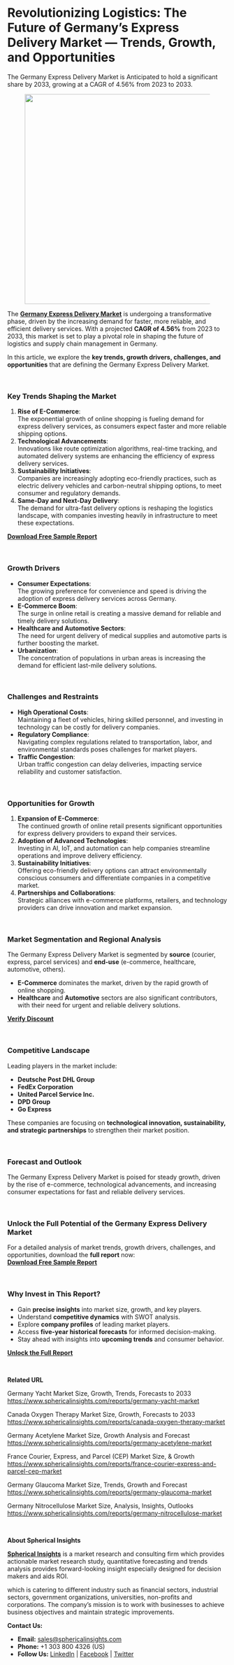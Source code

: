 <h1 id="dba9" class="pw-post-title fo fp fq bf fr fs ft fu fv fw fx fy fz ga gb gc gd ge gf gg gh gi gj gk gl gm gn go gp gq bk" data-testid="storyTitle" data-selectable-paragraph="">Revolutionizing Logistics: The Future of Germany&rsquo;s Express Delivery Market &mdash; Trends, Growth, and Opportunities</h1>
<div class="eq er es et eu l">
<article>
<div class="l">
<div class="l">
<section>
<div>
<div class="fj fk fl fm fn">
<div class="ab cb">
<div class="ci bh ev ew ex ey">
<p id="dd47" class="pw-post-body-paragraph la lb fq lc b ld le lf lg lh li lj lk ll lm ln lo lp lq lr ls lt lu lv lw lx fj bk" data-selectable-paragraph="">The Germany Express Delivery Market is Anticipated to hold a significant share by 2033, growing at a CAGR of 4.56% from 2023 to 2033.</p>
<figure class="mb mc md me mf mg ly lz paragraph-image">
<div class="mh mi ed mj bh mk" tabindex="0">
<div class="ly lz ma"><picture><source srcset="https://miro.medium.com/v2/resize:fit:640/format:webp/1*w_Ir0SOr9jMHc3nJjC2MmA.jpeg 640w, https://miro.medium.com/v2/resize:fit:720/format:webp/1*w_Ir0SOr9jMHc3nJjC2MmA.jpeg 720w, https://miro.medium.com/v2/resize:fit:750/format:webp/1*w_Ir0SOr9jMHc3nJjC2MmA.jpeg 750w, https://miro.medium.com/v2/resize:fit:786/format:webp/1*w_Ir0SOr9jMHc3nJjC2MmA.jpeg 786w, https://miro.medium.com/v2/resize:fit:828/format:webp/1*w_Ir0SOr9jMHc3nJjC2MmA.jpeg 828w, https://miro.medium.com/v2/resize:fit:1100/format:webp/1*w_Ir0SOr9jMHc3nJjC2MmA.jpeg 1100w, https://miro.medium.com/v2/resize:fit:1400/format:webp/1*w_Ir0SOr9jMHc3nJjC2MmA.jpeg 1400w" type="image/webp" sizes="(min-resolution: 4dppx) and (max-width: 700px) 50vw, (-webkit-min-device-pixel-ratio: 4) and (max-width: 700px) 50vw, (min-resolution: 3dppx) and (max-width: 700px) 67vw, (-webkit-min-device-pixel-ratio: 3) and (max-width: 700px) 65vw, (min-resolution: 2.5dppx) and (max-width: 700px) 80vw, (-webkit-min-device-pixel-ratio: 2.5) and (max-width: 700px) 80vw, (min-resolution: 2dppx) and (max-width: 700px) 100vw, (-webkit-min-device-pixel-ratio: 2) and (max-width: 700px) 100vw, 700px" /><source srcset="https://miro.medium.com/v2/resize:fit:640/1*w_Ir0SOr9jMHc3nJjC2MmA.jpeg 640w, https://miro.medium.com/v2/resize:fit:720/1*w_Ir0SOr9jMHc3nJjC2MmA.jpeg 720w, https://miro.medium.com/v2/resize:fit:750/1*w_Ir0SOr9jMHc3nJjC2MmA.jpeg 750w, https://miro.medium.com/v2/resize:fit:786/1*w_Ir0SOr9jMHc3nJjC2MmA.jpeg 786w, https://miro.medium.com/v2/resize:fit:828/1*w_Ir0SOr9jMHc3nJjC2MmA.jpeg 828w, https://miro.medium.com/v2/resize:fit:1100/1*w_Ir0SOr9jMHc3nJjC2MmA.jpeg 1100w, https://miro.medium.com/v2/resize:fit:1400/1*w_Ir0SOr9jMHc3nJjC2MmA.jpeg 1400w" sizes="(min-resolution: 4dppx) and (max-width: 700px) 50vw, (-webkit-min-device-pixel-ratio: 4) and (max-width: 700px) 50vw, (min-resolution: 3dppx) and (max-width: 700px) 67vw, (-webkit-min-device-pixel-ratio: 3) and (max-width: 700px) 65vw, (min-resolution: 2.5dppx) and (max-width: 700px) 80vw, (-webkit-min-device-pixel-ratio: 2.5) and (max-width: 700px) 80vw, (min-resolution: 2dppx) and (max-width: 700px) 100vw, (-webkit-min-device-pixel-ratio: 2) and (max-width: 700px) 100vw, 700px" data-testid="og" /><img class="bh ki ml c" src="https://miro.medium.com/v2/resize:fit:788/1*w_Ir0SOr9jMHc3nJjC2MmA.jpeg" alt="" width="700" height="480" /></picture></div>
</div>
</figure>
<p id="d809" class="pw-post-body-paragraph la lb fq lc b ld le lf lg lh li lj lk ll lm ln lo lp lq lr ls lt lu lv lw lx fj bk" data-selectable-paragraph="">The&nbsp;<a class="af mm" href="https://www.sphericalinsights.com/reports/germany-express-delivery-market" target="_blank" rel="noopener ugc nofollow"><strong class="lc fr">Germany Express Delivery Market</strong></a>&nbsp;is undergoing a transformative phase, driven by the increasing demand for faster, more reliable, and efficient delivery services. With a projected&nbsp;<strong class="lc fr">CAGR of 4.56%</strong>&nbsp;from 2023 to 2033, this market is set to play a pivotal role in shaping the future of logistics and supply chain management in Germany.</p>
<p id="4f94" class="pw-post-body-paragraph la lb fq lc b ld le lf lg lh li lj lk ll lm ln lo lp lq lr ls lt lu lv lw lx fj bk" data-selectable-paragraph="">In this article, we explore the&nbsp;<strong class="lc fr">key trends, growth drivers, challenges, and opportunities</strong>&nbsp;that are defining the Germany Express Delivery Market.</p>
</div>
</div>
</div>
<div class="ab cb mn mo mp mq">&nbsp;</div>
<div class="fj fk fl fm fn">
<div class="ab cb">
<div class="ci bh ev ew ex ey">
<h1 id="7cb5" class="mv mw fq bf mx my mz na nb nc nd ne nf ng nh ni nj nk nl nm nn no np nq nr ns bk" data-selectable-paragraph="">Key Trends Shaping the Market</h1>
<ol class="">
<li id="6b9e" class="la lb fq lc b ld nt lf lg lh nu lj lk ll nv ln lo lp nw lr ls lt nx lv lw lx ny nz oa bk" data-selectable-paragraph=""><strong class="lc fr">Rise of E-Commerce</strong>:<br />The exponential growth of online shopping is fueling demand for express delivery services, as consumers expect faster and more reliable shipping options.</li>
<li id="2aa9" class="la lb fq lc b ld ob lf lg lh oc lj lk ll od ln lo lp oe lr ls lt of lv lw lx ny nz oa bk" data-selectable-paragraph=""><strong class="lc fr">Technological Advancements</strong>:<br />Innovations like route optimization algorithms, real-time tracking, and automated delivery systems are enhancing the efficiency of express delivery services.</li>
<li id="d878" class="la lb fq lc b ld ob lf lg lh oc lj lk ll od ln lo lp oe lr ls lt of lv lw lx ny nz oa bk" data-selectable-paragraph=""><strong class="lc fr">Sustainability Initiatives</strong>:<br />Companies are increasingly adopting eco-friendly practices, such as electric delivery vehicles and carbon-neutral shipping options, to meet consumer and regulatory demands.</li>
<li id="ae54" class="la lb fq lc b ld ob lf lg lh oc lj lk ll od ln lo lp oe lr ls lt of lv lw lx ny nz oa bk" data-selectable-paragraph=""><strong class="lc fr">Same-Day and Next-Day Delivery</strong>:<br />The demand for ultra-fast delivery options is reshaping the logistics landscape, with companies investing heavily in infrastructure to meet these expectations.</li>
</ol>
<p id="0162" class="pw-post-body-paragraph la lb fq lc b ld le lf lg lh li lj lk ll lm ln lo lp lq lr ls lt lu lv lw lx fj bk" data-selectable-paragraph=""><a class="af mm" href="https://www.sphericalinsights.com/request-sample/5472" target="_blank" rel="noopener ugc nofollow"><strong class="lc fr">Download Free Sample Report</strong></a></p>
</div>
</div>
</div>
<div class="ab cb mn mo mp mq">&nbsp;</div>
<div class="fj fk fl fm fn">
<div class="ab cb">
<div class="ci bh ev ew ex ey">
<h1 id="7989" class="mv mw fq bf mx my mz na nb nc nd ne nf ng nh ni nj nk nl nm nn no np nq nr ns bk" data-selectable-paragraph="">Growth Drivers</h1>
<ul class="">
<li id="bb3f" class="la lb fq lc b ld nt lf lg lh nu lj lk ll nv ln lo lp nw lr ls lt nx lv lw lx og nz oa bk" data-selectable-paragraph=""><strong class="lc fr">Consumer Expectations</strong>:<br />The growing preference for convenience and speed is driving the adoption of express delivery services across Germany.</li>
<li id="6b73" class="la lb fq lc b ld ob lf lg lh oc lj lk ll od ln lo lp oe lr ls lt of lv lw lx og nz oa bk" data-selectable-paragraph=""><strong class="lc fr">E-Commerce Boom</strong>:<br />The surge in online retail is creating a massive demand for reliable and timely delivery solutions.</li>
<li id="295e" class="la lb fq lc b ld ob lf lg lh oc lj lk ll od ln lo lp oe lr ls lt of lv lw lx og nz oa bk" data-selectable-paragraph=""><strong class="lc fr">Healthcare and Automotive Sectors</strong>:<br />The need for urgent delivery of medical supplies and automotive parts is further boosting the market.</li>
<li id="c7a5" class="la lb fq lc b ld ob lf lg lh oc lj lk ll od ln lo lp oe lr ls lt of lv lw lx og nz oa bk" data-selectable-paragraph=""><strong class="lc fr">Urbanization</strong>:<br />The concentration of populations in urban areas is increasing the demand for efficient last-mile delivery solutions.</li>
</ul>
</div>
</div>
</div>
<div class="ab cb mn mo mp mq">&nbsp;</div>
<div class="fj fk fl fm fn">
<div class="ab cb">
<div class="ci bh ev ew ex ey">
<h1 id="be15" class="mv mw fq bf mx my mz na nb nc nd ne nf ng nh ni nj nk nl nm nn no np nq nr ns bk" data-selectable-paragraph="">Challenges and Restraints</h1>
<ul class="">
<li id="a03e" class="la lb fq lc b ld nt lf lg lh nu lj lk ll nv ln lo lp nw lr ls lt nx lv lw lx og nz oa bk" data-selectable-paragraph=""><strong class="lc fr">High Operational Costs</strong>:<br />Maintaining a fleet of vehicles, hiring skilled personnel, and investing in technology can be costly for delivery companies.</li>
<li id="292b" class="la lb fq lc b ld ob lf lg lh oc lj lk ll od ln lo lp oe lr ls lt of lv lw lx og nz oa bk" data-selectable-paragraph=""><strong class="lc fr">Regulatory Compliance</strong>:<br />Navigating complex regulations related to transportation, labor, and environmental standards poses challenges for market players.</li>
<li id="fc71" class="la lb fq lc b ld ob lf lg lh oc lj lk ll od ln lo lp oe lr ls lt of lv lw lx og nz oa bk" data-selectable-paragraph=""><strong class="lc fr">Traffic Congestion</strong>:<br />Urban traffic congestion can delay deliveries, impacting service reliability and customer satisfaction.</li>
</ul>
</div>
</div>
</div>
<div class="ab cb mn mo mp mq">&nbsp;</div>
<div class="fj fk fl fm fn">
<div class="ab cb">
<div class="ci bh ev ew ex ey">
<h1 id="3a1e" class="mv mw fq bf mx my mz na nb nc nd ne nf ng nh ni nj nk nl nm nn no np nq nr ns bk" data-selectable-paragraph="">Opportunities for Growth</h1>
<ol class="">
<li id="690b" class="la lb fq lc b ld nt lf lg lh nu lj lk ll nv ln lo lp nw lr ls lt nx lv lw lx ny nz oa bk" data-selectable-paragraph=""><strong class="lc fr">Expansion of E-Commerce</strong>:<br />The continued growth of online retail presents significant opportunities for express delivery providers to expand their services.</li>
<li id="6905" class="la lb fq lc b ld ob lf lg lh oc lj lk ll od ln lo lp oe lr ls lt of lv lw lx ny nz oa bk" data-selectable-paragraph=""><strong class="lc fr">Adoption of Advanced Technologies</strong>:<br />Investing in AI, IoT, and automation can help companies streamline operations and improve delivery efficiency.</li>
<li id="a46e" class="la lb fq lc b ld ob lf lg lh oc lj lk ll od ln lo lp oe lr ls lt of lv lw lx ny nz oa bk" data-selectable-paragraph=""><strong class="lc fr">Sustainability Initiatives</strong>:<br />Offering eco-friendly delivery options can attract environmentally conscious consumers and differentiate companies in a competitive market.</li>
<li id="6c9d" class="la lb fq lc b ld ob lf lg lh oc lj lk ll od ln lo lp oe lr ls lt of lv lw lx ny nz oa bk" data-selectable-paragraph=""><strong class="lc fr">Partnerships and Collaborations</strong>:<br />Strategic alliances with e-commerce platforms, retailers, and technology providers can drive innovation and market expansion.</li>
</ol>
</div>
</div>
</div>
<div class="ab cb mn mo mp mq">&nbsp;</div>
<div class="fj fk fl fm fn">
<div class="ab cb">
<div class="ci bh ev ew ex ey">
<h1 id="a519" class="mv mw fq bf mx my mz na nb nc nd ne nf ng nh ni nj nk nl nm nn no np nq nr ns bk" data-selectable-paragraph="">Market Segmentation and Regional Analysis</h1>
<p id="d044" class="pw-post-body-paragraph la lb fq lc b ld nt lf lg lh nu lj lk ll nv ln lo lp nw lr ls lt nx lv lw lx fj bk" data-selectable-paragraph="">The Germany Express Delivery Market is segmented by&nbsp;<strong class="lc fr">source</strong>&nbsp;(courier, express, parcel services) and&nbsp;<strong class="lc fr">end-use</strong>&nbsp;(e-commerce, healthcare, automotive, others).</p>
<ul class="">
<li id="775d" class="la lb fq lc b ld le lf lg lh li lj lk ll lm ln lo lp lq lr ls lt lu lv lw lx og nz oa bk" data-selectable-paragraph=""><strong class="lc fr">E-Commerce</strong>&nbsp;dominates the market, driven by the rapid growth of online shopping.</li>
<li id="5a73" class="la lb fq lc b ld ob lf lg lh oc lj lk ll od ln lo lp oe lr ls lt of lv lw lx og nz oa bk" data-selectable-paragraph=""><strong class="lc fr">Healthcare</strong>&nbsp;and&nbsp;<strong class="lc fr">Automotive</strong>&nbsp;sectors are also significant contributors, with their need for urgent and reliable delivery solutions.</li>
</ul>
<p id="6342" class="pw-post-body-paragraph la lb fq lc b ld le lf lg lh li lj lk ll lm ln lo lp lq lr ls lt lu lv lw lx fj bk" data-selectable-paragraph=""><a class="af mm" href="https://www.sphericalinsights.com/request-discount/5472" target="_blank" rel="noopener ugc nofollow"><strong class="lc fr">Verify Discount</strong></a></p>
</div>
</div>
</div>
<div class="ab cb mn mo mp mq">&nbsp;</div>
<div class="fj fk fl fm fn">
<div class="ab cb">
<div class="ci bh ev ew ex ey">
<h1 id="53c7" class="mv mw fq bf mx my mz na nb nc nd ne nf ng nh ni nj nk nl nm nn no np nq nr ns bk" data-selectable-paragraph="">Competitive Landscape</h1>
<p id="e09b" class="pw-post-body-paragraph la lb fq lc b ld nt lf lg lh nu lj lk ll nv ln lo lp nw lr ls lt nx lv lw lx fj bk" data-selectable-paragraph="">Leading players in the market include:</p>
<ul class="">
<li id="91e2" class="la lb fq lc b ld le lf lg lh li lj lk ll lm ln lo lp lq lr ls lt lu lv lw lx og nz oa bk" data-selectable-paragraph=""><strong class="lc fr">Deutsche Post DHL Group</strong></li>
<li id="d99e" class="la lb fq lc b ld ob lf lg lh oc lj lk ll od ln lo lp oe lr ls lt of lv lw lx og nz oa bk" data-selectable-paragraph=""><strong class="lc fr">FedEx Corporation</strong></li>
<li id="4bb6" class="la lb fq lc b ld ob lf lg lh oc lj lk ll od ln lo lp oe lr ls lt of lv lw lx og nz oa bk" data-selectable-paragraph=""><strong class="lc fr">United Parcel Service Inc.</strong></li>
<li id="a324" class="la lb fq lc b ld ob lf lg lh oc lj lk ll od ln lo lp oe lr ls lt of lv lw lx og nz oa bk" data-selectable-paragraph=""><strong class="lc fr">DPD Group</strong></li>
<li id="8c6c" class="la lb fq lc b ld ob lf lg lh oc lj lk ll od ln lo lp oe lr ls lt of lv lw lx og nz oa bk" data-selectable-paragraph=""><strong class="lc fr">Go Express</strong></li>
</ul>
<p id="0423" class="pw-post-body-paragraph la lb fq lc b ld le lf lg lh li lj lk ll lm ln lo lp lq lr ls lt lu lv lw lx fj bk" data-selectable-paragraph="">These companies are focusing on&nbsp;<strong class="lc fr">technological innovation, sustainability, and strategic partnerships</strong>&nbsp;to strengthen their market position.</p>
</div>
</div>
</div>
<div class="ab cb mn mo mp mq">&nbsp;</div>
<div class="fj fk fl fm fn">
<div class="ab cb">
<div class="ci bh ev ew ex ey">
<h1 id="6ea9" class="mv mw fq bf mx my mz na nb nc nd ne nf ng nh ni nj nk nl nm nn no np nq nr ns bk" data-selectable-paragraph="">Forecast and Outlook</h1>
<p id="d46a" class="pw-post-body-paragraph la lb fq lc b ld nt lf lg lh nu lj lk ll nv ln lo lp nw lr ls lt nx lv lw lx fj bk" data-selectable-paragraph="">The Germany Express Delivery Market is poised for steady growth, driven by the rise of e-commerce, technological advancements, and increasing consumer expectations for fast and reliable delivery services.</p>
</div>
</div>
</div>
<div class="ab cb mn mo mp mq">&nbsp;</div>
<div class="fj fk fl fm fn">
<div class="ab cb">
<div class="ci bh ev ew ex ey">
<h1 id="e665" class="mv mw fq bf mx my mz na nb nc nd ne nf ng nh ni nj nk nl nm nn no np nq nr ns bk" data-selectable-paragraph="">Unlock the Full Potential of the Germany Express Delivery Market</h1>
<p id="e927" class="pw-post-body-paragraph la lb fq lc b ld nt lf lg lh nu lj lk ll nv ln lo lp nw lr ls lt nx lv lw lx fj bk" data-selectable-paragraph="">For a detailed analysis of market trends, growth drivers, challenges, and opportunities, download the&nbsp;<strong class="lc fr">full report</strong>&nbsp;now:<br /><a class="af mm" href="https://www.sphericalinsights.com/request-sample/5472" target="_blank" rel="noopener ugc nofollow"><strong class="lc fr">Download Free Sample Report</strong></a></p>
</div>
</div>
</div>
<div class="ab cb mn mo mp mq">&nbsp;</div>
<div class="fj fk fl fm fn">
<div class="ab cb">
<div class="ci bh ev ew ex ey">
<h1 id="af6f" class="mv mw fq bf mx my mz na nb nc nd ne nf ng nh ni nj nk nl nm nn no np nq nr ns bk" data-selectable-paragraph="">Why Invest in This Report?</h1>
<ul class="">
<li id="898c" class="la lb fq lc b ld nt lf lg lh nu lj lk ll nv ln lo lp nw lr ls lt nx lv lw lx og nz oa bk" data-selectable-paragraph="">Gain&nbsp;<strong class="lc fr">precise insights</strong>&nbsp;into market size, growth, and key players.</li>
<li id="c0e2" class="la lb fq lc b ld ob lf lg lh oc lj lk ll od ln lo lp oe lr ls lt of lv lw lx og nz oa bk" data-selectable-paragraph="">Understand&nbsp;<strong class="lc fr">competitive dynamics</strong>&nbsp;with SWOT analysis.</li>
<li id="1a25" class="la lb fq lc b ld ob lf lg lh oc lj lk ll od ln lo lp oe lr ls lt of lv lw lx og nz oa bk" data-selectable-paragraph="">Explore&nbsp;<strong class="lc fr">company profiles</strong>&nbsp;of leading market players.</li>
<li id="b6d6" class="la lb fq lc b ld ob lf lg lh oc lj lk ll od ln lo lp oe lr ls lt of lv lw lx og nz oa bk" data-selectable-paragraph="">Access&nbsp;<strong class="lc fr">five-year historical forecasts</strong>&nbsp;for informed decision-making.</li>
<li id="17a3" class="la lb fq lc b ld ob lf lg lh oc lj lk ll od ln lo lp oe lr ls lt of lv lw lx og nz oa bk" data-selectable-paragraph="">Stay ahead with insights into&nbsp;<strong class="lc fr">upcoming trends</strong>&nbsp;and consumer behavior.</li>
</ul>
<p id="0382" class="pw-post-body-paragraph la lb fq lc b ld le lf lg lh li lj lk ll lm ln lo lp lq lr ls lt lu lv lw lx fj bk" data-selectable-paragraph=""><a class="af mm" href="https://www.sphericalinsights.com/reports/germany-express-delivery-market" target="_blank" rel="noopener ugc nofollow"><strong class="lc fr">Unlock the Full Report</strong></a></p>
</div>
</div>
</div>
<div class="ab cb mn mo mp mq">&nbsp;</div>
<div class="fj fk fl fm fn">
<div class="ab cb">
<div class="ci bh ev ew ex ey">
<p id="a81a" class="pw-post-body-paragraph la lb fq lc b ld le lf lg lh li lj lk ll lm ln lo lp lq lr ls lt lu lv lw lx fj bk" data-selectable-paragraph=""><strong class="lc fr">Related URL</strong></p>
<p id="63ae" class="pw-post-body-paragraph la lb fq lc b ld le lf lg lh li lj lk ll lm ln lo lp lq lr ls lt lu lv lw lx fj bk" data-selectable-paragraph="">Germany Yacht Market Size, Growth, Trends, Forecasts to 2033<br /><a class="af mm" href="https://www.sphericalinsights.com/reports/germany-yacht-market" target="_blank" rel="noopener ugc nofollow">https://www.sphericalinsights.com/reports/germany-yacht-market</a></p>
<p id="d691" class="pw-post-body-paragraph la lb fq lc b ld le lf lg lh li lj lk ll lm ln lo lp lq lr ls lt lu lv lw lx fj bk" data-selectable-paragraph="">Canada Oxygen Therapy Market Size, Growth, Forecasts to 2033<br /><a class="af mm" href="https://www.sphericalinsights.com/reports/canada-oxygen-therapy-market" target="_blank" rel="noopener ugc nofollow">https://www.sphericalinsights.com/reports/canada-oxygen-therapy-market</a></p>
<p id="352f" class="pw-post-body-paragraph la lb fq lc b ld le lf lg lh li lj lk ll lm ln lo lp lq lr ls lt lu lv lw lx fj bk" data-selectable-paragraph="">Germany Acetylene Market Size, Growth Analysis and Forecast<br /><a class="af mm" href="https://www.sphericalinsights.com/reports/germany-acetylene-market" target="_blank" rel="noopener ugc nofollow">https://www.sphericalinsights.com/reports/germany-acetylene-market</a></p>
<p id="7499" class="pw-post-body-paragraph la lb fq lc b ld le lf lg lh li lj lk ll lm ln lo lp lq lr ls lt lu lv lw lx fj bk" data-selectable-paragraph="">France Courier, Express, and Parcel (CEP) Market Size, &amp; Growth<br /><a class="af mm" href="https://www.sphericalinsights.com/reports/france-courier-express-and-parcel-cep-market" target="_blank" rel="noopener ugc nofollow">https://www.sphericalinsights.com/reports/france-courier-express-and-parcel-cep-market</a></p>
<p id="38b4" class="pw-post-body-paragraph la lb fq lc b ld le lf lg lh li lj lk ll lm ln lo lp lq lr ls lt lu lv lw lx fj bk" data-selectable-paragraph="">Germany Glaucoma Market Size, Trends, Growth and Forecast<br /><a class="af mm" href="https://www.sphericalinsights.com/reports/germany-glaucoma-market" target="_blank" rel="noopener ugc nofollow">https://www.sphericalinsights.com/reports/germany-glaucoma-market</a></p>
<p id="beb8" class="pw-post-body-paragraph la lb fq lc b ld le lf lg lh li lj lk ll lm ln lo lp lq lr ls lt lu lv lw lx fj bk" data-selectable-paragraph="">Germany Nitrocellulose Market Size, Analysis, Insights, Outlooks<br /><a class="af mm" href="https://www.sphericalinsights.com/reports/germany-nitrocellulose-market" target="_blank" rel="noopener ugc nofollow">https://www.sphericalinsights.com/reports/germany-nitrocellulose-market</a></p>
</div>
</div>
</div>
<div class="ab cb mn mo mp mq">&nbsp;</div>
<div class="fj fk fl fm fn">
<div class="ab cb">
<div class="ci bh ev ew ex ey">
<p id="b44a" class="pw-post-body-paragraph la lb fq lc b ld le lf lg lh li lj lk ll lm ln lo lp lq lr ls lt lu lv lw lx fj bk" data-selectable-paragraph=""><strong class="lc fr">About Spherical Insights</strong></p>
<p id="8390" class="pw-post-body-paragraph la lb fq lc b ld le lf lg lh li lj lk ll lm ln lo lp lq lr ls lt lu lv lw lx fj bk" data-selectable-paragraph=""><a class="af mm" href="https://www.sphericalinsights.com/" target="_blank" rel="noopener ugc nofollow"><strong class="lc fr">Spherical Insights</strong></a>&nbsp;is a market research and consulting firm which provides actionable market research study, quantitative forecasting and trends analysis provides forward-looking insight especially designed for decision makers and aids ROI.</p>
<p id="fd8a" class="pw-post-body-paragraph la lb fq lc b ld le lf lg lh li lj lk ll lm ln lo lp lq lr ls lt lu lv lw lx fj bk" data-selectable-paragraph="">which is catering to different industry such as financial sectors, industrial sectors, government organizations, universities, non-profits and corporations. The company&rsquo;s mission is to work with businesses to achieve business objectives and maintain strategic improvements.</p>
<p id="7214" class="pw-post-body-paragraph la lb fq lc b ld le lf lg lh li lj lk ll lm ln lo lp lq lr ls lt lu lv lw lx fj bk" data-selectable-paragraph=""><strong class="lc fr">Contact Us:</strong></p>
<ul class="">
<li id="8d61" class="la lb fq lc b ld le lf lg lh li lj lk ll lm ln lo lp lq lr ls lt lu lv lw lx og nz oa bk" data-selectable-paragraph=""><strong class="lc fr">Email:</strong>&nbsp;<a class="af mm" href="mailto:sales@sphericalinsights.com" target="_blank" rel="noopener ugc nofollow">sales@sphericalinsights.com</a></li>
<li id="b462" class="la lb fq lc b ld ob lf lg lh oc lj lk ll od ln lo lp oe lr ls lt of lv lw lx og nz oa bk" data-selectable-paragraph=""><strong class="lc fr">Phone:</strong>&nbsp;+1 303 800 4326 (US)</li>
<li id="c83b" class="la lb fq lc b ld ob lf lg lh oc lj lk ll od ln lo lp oe lr ls lt of lv lw lx og nz oa bk" data-selectable-paragraph=""><strong class="lc fr">Follow Us:</strong>&nbsp;<a class="af mm" href="https://www.linkedin.com/company/spherical-insight/" target="_blank" rel="noopener ugc nofollow">LinkedIn</a>&nbsp;|&nbsp;<a class="af mm" href="https://www.facebook.com/sphericalinsights22" target="_blank" rel="noopener ugc nofollow">Facebook</a>&nbsp;|&nbsp;<a class="af mm" href="https://twitter.com/SInsights_US" target="_blank" rel="noopener ugc nofollow">Twitter</a></li>
</ul>
</div>
</div>
</div>
</div>
</section>
</div>
</div>
</article>
</div>
<div class="l">&nbsp;</div>
<footer class="oh oi oj ok ol ab q om on c">
<div class="l ae">&nbsp;</div>
</footer>
<div class="ov l">&nbsp;</div>
